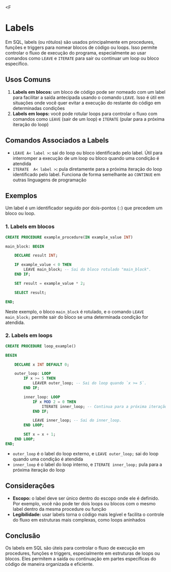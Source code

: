 <F

# Labels

Em SQL, labels (ou rótulos) são usados principalmente em procedures, funções e triggers para nomear blocos de código ou loops. Isso permite controlar o fluxo de execução do programa, especialmente ao usar comandos como `LEAVE` e `ITERATE` para sair ou continuar um loop ou bloco específico.

## Usos Comuns

1. **Labels em blocos:** um bloco de código pode ser nomeado com um label para facilitar a saída antecipada usando o comando `LEAVE`. Isso é útil em situações onde você quer evitar a execução do restante do código em determinadas condições
2. **Labels em loops:** você pode rotular loops para controlar o fluxo com comandos como `LEAVE` (sair de um loop) e `ITERATE` (pular para a próxima iteração do loop)

## Comandos Associados a Labels

- `LEAVE A< label >`**:** sai do loop ou bloco identificado pelo label. Útil para interromper a execução de um loop ou bloco quando uma condição é atendida
- `ITERATE  A< label >`**:** pula diretamente para a próxima iteração do loop identificado pelo label. Funciona de forma semelhante ao `CONTINUE` em outras linguagens de programação

## Exemplos

Um label é um identificador seguido por dois-pontos (`:`) que precedem um bloco ou loop.

### 1. Labels em blocos

```SQL
CREATE PROCEDURE example_procedure(IN example_value INT)

main_block: BEGIN

    DECLARE result INT;

    IF example_value < 0 THEN
        LEAVE main_block; -- Sai do bloco rotulado "main_block".
    END IF;

    SET result = example_value * 2;

    SELECT result;

END;
```

Neste exemplo, o bloco `main_block` é rotulado, e o comando `LEAVE main_block;` permite sair do bloco se uma determinada condição for atendida.

### 2. Labels em loops

```SQL
CREATE PROCEDURE loop_example()

BEGIN

    DECLARE x INT DEFAULT 0;

    outer_loop: LOOP
        IF x >= 5 THEN
            LEAVER outer_loop; -- Sai do loop quando `x >= 5`.
        END IF;

        inner_loop: LOOP
            IF x MOD 2 = 0 THEN
                ITERATE inner_loop; -- Continua para a próxima iteração do inner_loop.
            END IF;

            LEAVE inner_loop; -- Sai do inner_loop.
        END LOOP;

        SET x = x + 1;
    END LOOP;
END;
```

- `outer_loop` é o label do loop externo, e `LEAVE outer_loop;` sai do loop quando uma condição é atendida
- `inner_loop` é o label do loop interno, e `ITERATE inner_loop;` pula para a próxima iteração do loop

## Considerações

- **Escopo:** o label deve ser único dentro do escopo onde ele é definido. Por exemplo, você não pode ter dois loops ou blocos com o mesmo label dentro da mesma procedure ou função
- **Legibilidade:** usar labels torna o código mais legível e facilita o controle do fluxo em estruturas mais complexas, como loops aninhados

## Conclusão

Os labels em SQL são úteis para controlar o fluxo de execução em procedures, funções e triggers, especialmente em estruturas de loops ou blocos. Eles permitem a saída ou continuação em partes específicas do código de maneira organizada e eficiente.
